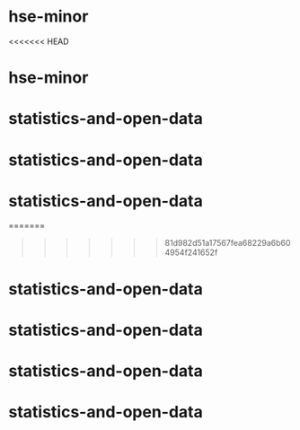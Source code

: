 # hse-minor
<<<<<<< HEAD
# hse-minor
# statistics-and-open-data
# statistics-and-open-data
# statistics-and-open-data
=======


>>>>>>> 81d982d51a17567fea68229a6b604954f241652f
# statistics-and-open-data
# statistics-and-open-data
# statistics-and-open-data
# statistics-and-open-data

